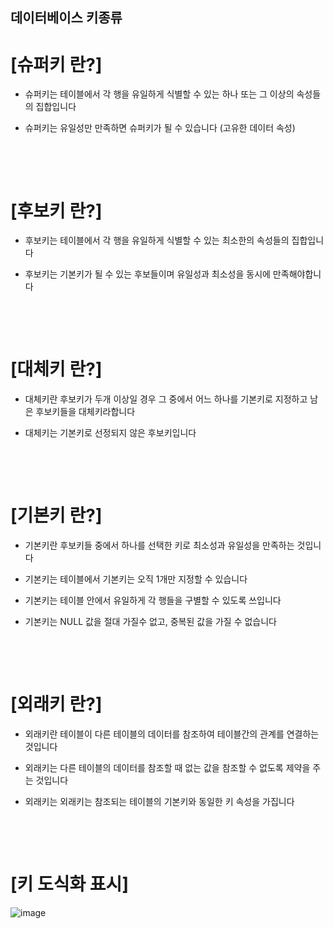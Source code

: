 <h2>데이터베이스 키종류</h2>

<h1>[슈퍼키 란?]</h1>

- 슈퍼키는 테이블에서 각 행을 유일하게 식별할 수 있는 하나 또는 그 이상의 속성들의 집합입니다

- 슈퍼키는 유일성만 만족하면 슈퍼키가 될 수 있습니다 (고유한 데이터 속성)

​

​

<h1>[후보키 란?]</h1>

- 후보키는 테이블에서 각 행을 유일하게 식별할 수 있는 최소한의 속성들의 집합입니다

- 후보키는 기본키가 될 수 있는 후보들이며 유일성과 최소성을 동시에 만족해야합니다

​

​

<h1>[대체키 란?]</h1>

- 대체키란 후보키가 두개 이상일 경우 그 중에서 어느 하나를 기본키로 지정하고 남은 후보키들을 대체키라합니다

- 대체키는 기본키로 선정되지 않은 후보키입니다

​

​

<h1>[기본키 란?]</h1>

- 기본키란 후보키들 중에서 하나를 선택한 키로 최소성과 유일성을 만족하는 것입니다

- 기본키는 테이블에서 기본키는 오직 1개만 지정할 수 있습니다

- 기본키는 테이블 안에서 유일하게 각 행들을 구별할 수 있도록 쓰입니다

- 기본키는 NULL 값을 절대 가질수 없고, 중복된 값을 가질 수 없습니다

​

​

<h1>[외래키 란?]</h1>

- 외래키란 테이블이 다른 테이블의 데이터를 참조하여 테이블간의 관계를 연결하는 것입니다

- 외래키는 다른 테이블의 데이터를 참조할 때 없는 값을 참조할 수 없도록 제약을 주는 것입니다

- 외래키는 외래키는 참조되는 테이블의 기본키와 동일한 키 속성을 가집니다

​

​


<h1>[키 도식화 표시]</h1>

![image](https://user-images.githubusercontent.com/105910925/176596219-bd570e07-56aa-46d4-ab79-dba0b40222e2.png)
